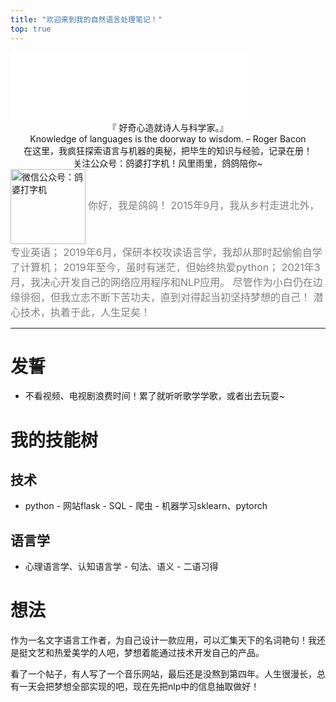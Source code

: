 ```yaml
---
title: "欢迎来到我的自然语言处理笔记！"
top: true
---
```

<iframe frameborder="no" border="0" marginwidth="0" marginheight="0" width=380 height=110 src="//music.163.com/outchain/player?type=0&id=2332757001&auto=1&height=90"></iframe>


<center>
『 好奇心造就诗人与科学家。』
<br>
Knowledge of languages is the doorway to wisdom. – Roger Bacon
<br>
在这里，我疯狂探索语言与机器的奥秘，把毕生的知识与经验，记录在册！
<br>
关注公众号：鸽婆打字机！风里雨里，鸽鸽陪你~
</center>

<img align="center" width="120" height="120" alt="微信公众号：鸽婆打字机" src="https://i.loli.net/2021/03/04/dXVUZiRfW2o7wCy.jpg">

<!-- more -->

<font size="3" color="grey">
你好，我是鸽鸽！
2015年9月，我从乡村走进北外，专业英语；
2019年6月，保研本校攻读语言学，我却从那时起偷偷自学了计算机；
2019年至今，虽时有迷茫，但始终热爱python；
2021年3月，我决心开发自己的网络应用程序和NLP应用。
尽管作为小白仍在边缘徘徊，但我立志不断下苦功夫，直到对得起当初坚持梦想的自己！
潜心技术，执着于此，人生足矣！
</font>

----

# 发誓

- 不看视频、电视剧浪费时间！累了就听听歌学学歌，或者出去玩耍~

# 我的技能树

## 技术

+ python - 网站flask - SQL - 爬虫 - 机器学习sklearn、pytorch

## 语言学

+ 心理语言学、认知语言学 - 句法、语义 - 二语习得

# 想法

作为一名文字语言工作者，为自己设计一款应用，可以汇集天下的名词艳句！我还是挺文艺和热爱美学的人吧，梦想着能通过技术开发自己的产品。

看了一个帖子，有人写了一个音乐网站，最后还是没熬到第四年。人生很漫长，总有一天会把梦想全部实现的吧，现在先把nlp中的信息抽取做好！
